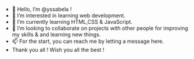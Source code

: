 - 👋 Hello, I’m @yssabela !
- 👀 I’m interested in learning web development.
- 🌱 I’m currently learning HTML,CSS & JavaScript.
- 💞️ I’m looking to collaborate on projects with other people for improving my skills & and learning new things.
- 📫 For the start, you can reach me by letting a message here. 
- Thank you all ! Wish you all the best !

<!---
yssabela/yssabela is a ✨ special ✨ repository because its `README.md` (this file) appears on your GitHub profile.
You can click the Preview link to take a look at your changes.
--->
